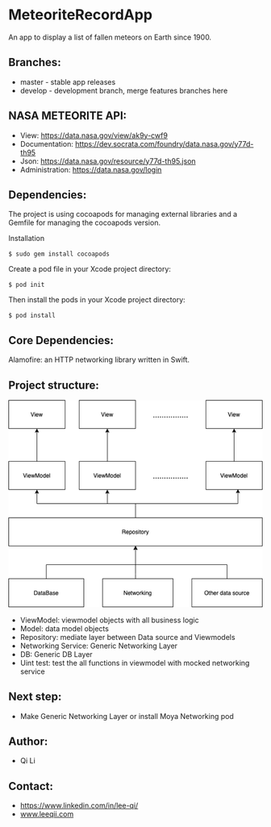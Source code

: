 # MeteoriteRecordApp
An app to display a list of fallen meteors on Earth since 1900.

## Branches:

* master - stable app releases
* develop - development branch, merge features branches here

## NASA METEORITE API:

* View: https://data.nasa.gov/view/ak9y-cwf9
* Documentation: https://dev.socrata.com/foundry/data.nasa.gov/y77d-th95
* Json: https://data.nasa.gov/resource/y77d-th95.json
* Administration: https://data.nasa.gov/login

## Dependencies:

The project is using cocoapods for managing external libraries and a Gemfile for managing the cocoapods version.

Installation
```
$ sudo gem install cocoapods
```

Create a pod file in your Xcode project directory:
```
$ pod init
```

Then install the pods in your Xcode project directory:
```
$ pod install
```

## Core Dependencies:

Alamofire: an HTTP networking library written in Swift.

## Project structure:

<p align="center">
  <img src="MVVM%20structure.png" />
</p>

* ViewModel: viewmodel objects with all business logic
* Model: data model objects
* Repository: mediate layer between Data source and Viewmodels
* Networking Service: Generic Networking Layer
* DB: Generic DB Layer
* Uint test: test the all functions in viewmodel with mocked networking service

## Next step:

*  Make Generic Networking Layer or install Moya Networking pod


## Author:

*  Qi Li

## Contact:

* https://www.linkedin.com/in/lee-qi/
* www.leeqii.com


